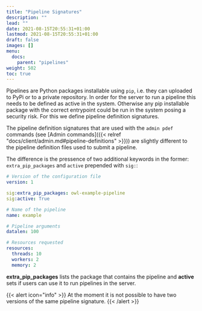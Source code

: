 ```yaml
---
title: "Pipeline Signatures"
description: ""
lead: ""
date: 2021-08-15T20:55:31+01:00
lastmod: 2021-08-15T20:55:31+01:00
draft: false
images: []
menu: 
  docs:
    parent: "pipelines"
weight: 502
toc: true
---
```


Pipelines are Python packages installable using `pip`, i.e. they can uploaded to PyPi or
to a private repository. In order for the server to run a pipeline this needs to be 
defined as active in the system. Otherwise any pip installable package with the correct
entrypoint could be run in the system posing a security risk. For this we
define pipeline definition signatures.

The pipeline definition signatures that are used with the `admin pdef` commands
(see [Admin commands]({{< relref "docs/client/admin.md#pipeline-definitions" >}}))
are slightly different to the pipeline definition files used to submit a pipeline.

The difference is the pressence of two additional keywords in the former: `extra_pip_packages` and `active` prepended with `sig:`:

```yaml
# Version of the configuration file
version: 1

sig:extra_pip_packages: owl-example-pipeline
sig:active: True

# Name of the pipeline
name: example

# Pipeline arguments
datalen: 100

# Resources requested
resources:
  threads: 10
  workers: 2
  memory: 2
```

**extra_pip_packages** lists the package that contains the pipeline
and **active** sets if users can use it to run pipelines in the server.

{{< alert icon="info" >}}
At the moment it is not possible to have two versions of the same pipeline signature.
{{< /alert >}}